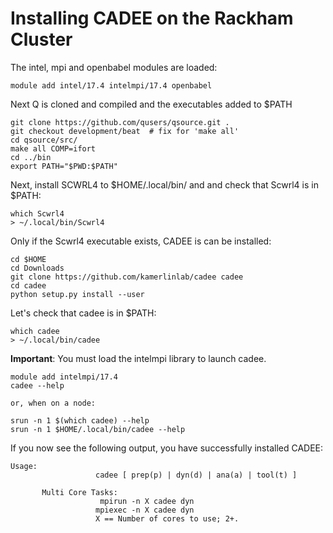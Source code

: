 # Installing CADEE on the Rackham Cluster

The intel, mpi and openbabel modules are loaded:

```
module add intel/17.4 intelmpi/17.4 openbabel
```
Next Q is cloned and compiled and the executables added to $PATH
```
git clone https://github.com/qusers/qsource.git .
git checkout development/beat  # fix for 'make all'
cd qsource/src/
make all COMP=ifort
cd ../bin
export PATH="$PWD:$PATH"
```

Next, install SCWRL4 to $HOME/.local/bin/ and and check that Scwrl4 is in $PATH:
```
which Scwrl4
> ~/.local/bin/Scwrl4
```

Only if the Scwrl4 executable exists, CADEE is can be installed:
```
cd $HOME
cd Downloads
git clone https://github.com/kamerlinlab/cadee cadee
cd cadee
python setup.py install --user
```

Let's check that cadee is in $PATH:
```
which cadee
> ~/.local/bin/cadee
```

**Important**: You must load the intelmpi library to launch cadee.

```
module add intelmpi/17.4
cadee --help

or, when on a node:

srun -n 1 $(which cadee) --help
srun -n 1 $HOME/.local/bin/cadee --help
```

If you now see the following output, you have successfully installed CADEE:

```
Usage:
                   cadee [ prep(p) | dyn(d) | ana(a) | tool(t) ]

       Multi Core Tasks:
                    mpirun -n X cadee dyn
                   mpiexec -n X cadee dyn
                   X == Number of cores to use; 2+.
```